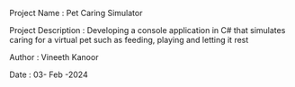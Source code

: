 Project Name : Pet Caring Simulator

Project Description : Developing a console application in C# that simulates caring for a virtual pet such as feeding, playing and letting it rest

Author : Vineeth Kanoor

Date : 03- Feb -2024
